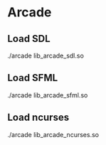 # Arcade

## Load SDL

./arcade lib_arcade_sdl.so

## Load SFML

./arcade lib_arcade_sfml.so

## Load ncurses

./arcade lib_arcade_ncurses.so
